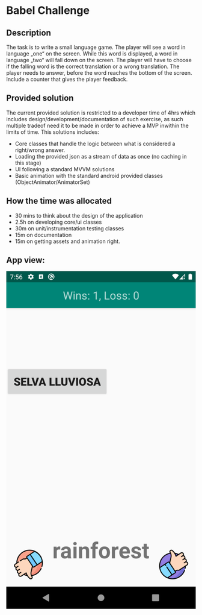 # Babel Challenge


## Description 
The task is to write a small language game. The player will see a word in language „one“ on the screen. While this word is displayed, a word in language „two“ will fall down on the screen. The player will have to choose if the falling word is the correct translation or a wrong translation. The player needs to answer, before the word reaches the bottom of the screen. Include a counter that gives the player feedback.

## Provided solution

The current provided solution is restricted to a developer time of 4hrs which includes design/development/documentation of such exercise, as such multiple tradeof need it to be made in order to achieve a MVP inwithin the limits of time. This solutions includes:

- Core classes that handle the logic between what is considered a right/wrong answer.
- Loading the provided json as a stream of data as once (no caching in this stage)
- UI following a standard MVVM solutions
- Basic animation with the standard android provided classes (ObjectAnimator/AnimatorSet)


## How the time was allocated

- 30 mins to think about the design of the application
- 2.5h on developing core/ui classes
- 30m on unit/instrumentation testing classes
- 15m on documentation
- 15m on getting assets and animation right. 

## App view:

![Babbel Challenge game](app.png)


